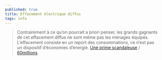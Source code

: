 ```yaml
---
published: true
title: Effacement électrique diffus
tags: info
---
```

> Contrairement à ce qu’on pourrait a priori penser, les grands gagnants de cet effacement diffus ne sont même pas les ménages équipés. L’effacement consiste en un report des consommations, ce n’est pas un dispositif d’économies d’énergie. [Une prime scandaleuse](https://www.quechoisir.org/actualite-effacement-electrique-diffus-une-prime-scandaleuse-n11323/) / [60millions](https://forum.quechoisir.org/le-boitier-voltalis-t319852.html)


